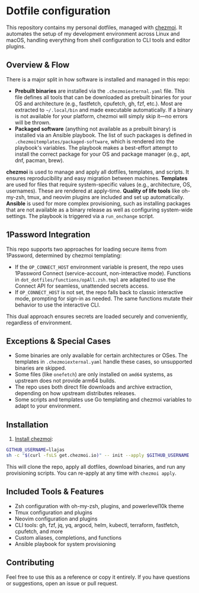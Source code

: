 # Dotfile configuration

This repository contains my personal dotfiles, managed with [chezmoi](https://www.chezmoi.io/what-does-chezmoi-do). It automates the setup of my development environment across Linux and macOS, handling everything from shell configuration to CLI tools and editor plugins.

## Overview & Flow

There is a major split in how software is installed and managed in this repo:

- **Prebuilt binaries** are installed via the `.chezmoiexternal.yaml` file. This file defines all tools that can be downloaded as prebuilt binaries for your OS and architecture (e.g., fastfetch, cpufetch, gh, fzf, etc.). Most are extracted to `~/.local/bin` and made executable automatically. If a binary is not available for your platform, chezmoi will simply skip it—no errors will be thrown.
- **Packaged software** (anything not available as a prebuilt binary) is installed via an Ansible playbook. The list of such packages is defined in `.chezmoitemplates/packaged-software`, which is rendered into the playbook's variables. The playbook makes a best-effort attempt to install the correct package for your OS and package manager (e.g., apt, dnf, pacman, brew).

**chezmoi** is used to manage and apply all dotfiles, templates, and scripts. It ensures reproducibility and easy migration between machines.
**Templates** are used for files that require system-specific values (e.g., architecture, OS, usernames). These are rendered at apply-time.
**Quality of life tools** like oh-my-zsh, tmux, and neovim plugins are included and set up automatically.
**Ansible** is used for more complex provisioning, such as installing packages that are not available as a binary release as well as configuring system-wide settings. The playbook is triggered via a `run_onchange` script.

## 1Password Integration

This repo supports two approaches for loading secure items from 1Password, determined by chezmoi templating:

- If the `OP_CONNECT_HOST` environment variable is present, the repo uses 1Password Connect (service-account, non-interactive mode). Functions in `dot_dotfiles/functions/opAll.zsh.tmpl` are adapted to use the Connect API for seamless, unattended secrets access.
- If `OP_CONNECT_HOST` is not set, the repo falls back to classic interactive mode, prompting for sign-in as needed. The same functions mutate their behavior to use the interactive CLI.

This dual approach ensures secrets are loaded securely and conveniently, regardless of environment.

## Exceptions & Special Cases

- Some binaries are only available for certain architectures or OSes. The templates in `.chezmoiexternal.yaml` handle these cases, so unsupported binaries are skipped.
- Some files (like `onefetch`) are only installed on `amd64` systems, as upstream does not provide arm64 builds.
- The repo uses both direct file downloads and archive extraction, depending on how upstream distributes releases.
- Some scripts and templates use Go templating and chezmoi variables to adapt to your environment.

## Installation

1. [Install chezmoi](https://www.chezmoi.io/install/):

```bash
GITHUB_USERNAME=llajas
sh -c "$(curl -fsLS get.chezmoi.io)" -- init --apply $GITHUB_USERNAME
```

This will clone the repo, apply all dotfiles, download binaries, and run any provisioning scripts. You can re-apply at any time with `chezmoi apply`.

## Included Tools & Features

- Zsh configuration with oh-my-zsh, plugins, and powerlevel10k theme
- Tmux configuration and plugins
- Neovim configuration and plugins
- CLI tools: gh, fzf, jq, yq, argocd, helm, kubectl, terraform, fastfetch, cpufetch, and more
- Custom aliases, completions, and functions
- Ansible playbook for system provisioning

## Contributing

Feel free to use this as a reference or copy it entirely. If you have questions or suggestions, open an issue or pull request.